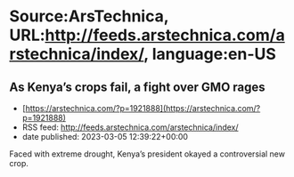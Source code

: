 # Source:ArsTechnica, URL:http://feeds.arstechnica.com/arstechnica/index/, language:en-US

## As Kenya’s crops fail, a fight over GMO rages
 - [https://arstechnica.com/?p=1921888](https://arstechnica.com/?p=1921888)
 - RSS feed: http://feeds.arstechnica.com/arstechnica/index/
 - date published: 2023-03-05 12:39:22+00:00

Faced with extreme drought, Kenya’s president okayed a controversial new crop.

